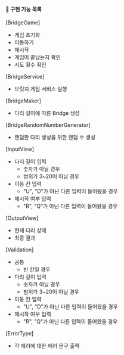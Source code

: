 #### 📃 구현 기능 목록
[BridgeGame]
* 게임 초기화
* 이동하기 
* 재시작
* 게임이 끝났는지 확인
* 시도 횟수 확인

[BridgeService]
* 브릿지 게임 서비스 실행

[BridgeMaker]
* 다리 길이에 따른 Bridge 생성

[BridgeRandomNumberGenerator]
* 랜덤한 다리 생성을 위한 랜덤 수 생성

[InputView]
* 다리 길이 입력
  * 숫자가 아닐 경우
  * 범위가 3~20이 아닐 경우
* 이동 칸 입력
  * "U", "D"가 아닌 다른 입력이 들어왔을 경우 
* 재시작 여부 입력
  * "R", "Q"가 아닌 다른 입력이 들어왔을 경우

[OutputView]
* 현재 다리 상태
* 최종 결과

[Validation]
* 공통
  * 빈 칸일 경우
* 다리 길이 입력
  * 숫자가 아닐 경우
  * 범위가 3~20이 아닐 경우
* 이동 칸 입력
  * "U", "D"가 아닌 다른 입력이 들어왔을 경우
* 재시작 여부 입력
  * "R", "Q"가 아닌 다른 입력이 들어왔을 경우

[ErrorType]
* 각 에러에 대한 에러 문구 출력